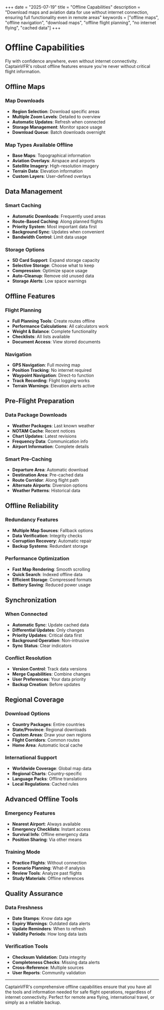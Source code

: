 +++
date = "2025-07-19"
title = "Offline Capabilities"
description = "Download maps and aviation data for use without internet connection, ensuring full functionality even in remote areas"
keywords = ["offline maps", "offline navigation", "download maps", "offline flight planning", "no internet flying", "cached data"]
+++

# Offline Capabilities

Fly with confidence anywhere, even without internet connectivity. CaptainVFR's robust offline features ensure you're never without critical flight information.

## Offline Maps

### Map Downloads
- **Region Selection**: Download specific areas
- **Multiple Zoom Levels**: Detailed to overview
- **Automatic Updates**: Refresh when connected
- **Storage Management**: Monitor space usage
- **Download Queue**: Batch downloads overnight

### Map Types Available Offline
- **Base Maps**: Topographical information
- **Aviation Overlays**: Airspace and airports
- **Satellite Imagery**: High-resolution imagery
- **Terrain Data**: Elevation information
- **Custom Layers**: User-defined overlays

## Data Management

### Smart Caching
- **Automatic Downloads**: Frequently used areas
- **Route-Based Caching**: Along planned flights
- **Priority System**: Most important data first
- **Background Sync**: Updates when convenient
- **Bandwidth Control**: Limit data usage

### Storage Options
- **SD Card Support**: Expand storage capacity
- **Selective Storage**: Choose what to keep
- **Compression**: Optimize space usage
- **Auto-Cleanup**: Remove old unused data
- **Storage Alerts**: Low space warnings

## Offline Features

### Flight Planning
- **Full Planning Tools**: Create routes offline
- **Performance Calculations**: All calculators work
- **Weight & Balance**: Complete functionality
- **Checklists**: All lists available
- **Document Access**: View stored documents

### Navigation
- **GPS Navigation**: Full moving map
- **Position Tracking**: No internet required
- **Waypoint Navigation**: Direct-to function
- **Track Recording**: Flight logging works
- **Terrain Warnings**: Elevation alerts active

## Pre-Flight Preparation

### Data Package Downloads
- **Weather Packages**: Last known weather
- **NOTAM Cache**: Recent notices
- **Chart Updates**: Latest revisions
- **Frequency Data**: Communication info
- **Airport Information**: Complete details

### Smart Pre-Caching
- **Departure Area**: Automatic download
- **Destination Area**: Pre-cached data
- **Route Corridor**: Along flight path
- **Alternate Airports**: Diversion options
- **Weather Patterns**: Historical data

## Offline Reliability

### Redundancy Features
- **Multiple Map Sources**: Fallback options
- **Data Verification**: Integrity checks
- **Corruption Recovery**: Automatic repair
- **Backup Systems**: Redundant storage

### Performance Optimization
- **Fast Map Rendering**: Smooth scrolling
- **Quick Search**: Indexed offline data
- **Efficient Storage**: Compressed formats
- **Battery Saving**: Reduced power usage

## Synchronization

### When Connected
- **Automatic Sync**: Update cached data
- **Differential Updates**: Only changes
- **Priority Updates**: Critical data first
- **Background Operation**: Non-intrusive
- **Sync Status**: Clear indicators

### Conflict Resolution
- **Version Control**: Track data versions
- **Merge Capabilities**: Combine changes
- **User Preferences**: Your data priority
- **Backup Creation**: Before updates

## Regional Coverage

### Download Options
- **Country Packages**: Entire countries
- **State/Province**: Regional downloads
- **Custom Areas**: Draw your own regions
- **Flight Corridors**: Common routes
- **Home Area**: Automatic local cache

### International Support
- **Worldwide Coverage**: Global map data
- **Regional Charts**: Country-specific
- **Language Packs**: Offline translations
- **Local Regulations**: Cached rules

## Advanced Offline Tools

### Emergency Features
- **Nearest Airport**: Always available
- **Emergency Checklists**: Instant access
- **Survival Info**: Offline emergency data
- **Position Sharing**: Via other means

### Training Mode
- **Practice Flights**: Without connection
- **Scenario Planning**: What-if analysis
- **Review Tools**: Analyze past flights
- **Study Materials**: Offline references

## Quality Assurance

### Data Freshness
- **Date Stamps**: Know data age
- **Expiry Warnings**: Outdated data alerts
- **Update Reminders**: When to refresh
- **Validity Periods**: How long data lasts

### Verification Tools
- **Checksum Validation**: Data integrity
- **Completeness Checks**: Missing data alerts
- **Cross-Reference**: Multiple sources
- **User Reports**: Community validation

---

CaptainVFR's comprehensive offline capabilities ensure that you have all the tools and information needed for safe flight operations, regardless of internet connectivity. Perfect for remote area flying, international travel, or simply as a reliable backup.